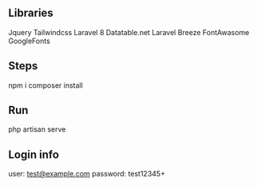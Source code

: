 ## Libraries

Jquery
Tailwindcss
Laravel 8
Datatable.net
Laravel Breeze
FontAwasome
GoogleFonts

## Steps

npm i
composer install

## Run

php artisan serve

## Login info

user: test@example.com
password: test12345+
